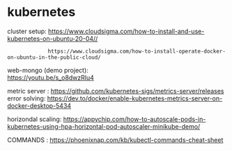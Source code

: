 # kubernetes
cluster setup: 
                <https://www.cloudsigma.com/how-to-install-and-use-kubernetes-on-ubuntu-20-04//>

                 https://www.cloudsigma.com/how-to-install-operate-docker-on-ubuntu-in-the-public-cloud/



web-mongo (demo project):     
            https://youtu.be/s_o8dwzRlu4


metric server :   https://github.com/kubernetes-sigs/metrics-server/releases
              error solving:   https://dev.to/docker/enable-kubernetes-metrics-server-on-docker-desktop-5434

horizondal scaling:  https://appychip.com/how-to-autoscale-pods-in-kubernetes-using-hpa-horizontal-pod-autoscaler-minikube-demo/



COMMANDS  :       https://phoenixnap.com/kb/kubectl-commands-cheat-sheet

  
